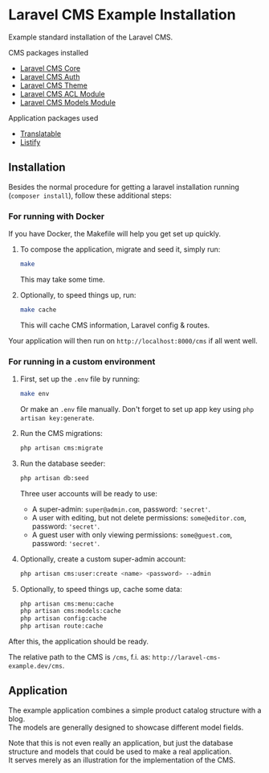 # Laravel CMS Example Installation

Example standard installation of the Laravel CMS.

CMS packages installed

- [Laravel CMS Core](https://github.com/czim/laravel-cms-core)
- [Laravel CMS Auth](https://github.com/czim/laravel-cms-auth)
- [Laravel CMS Theme](https://github.com/czim/laravel-cms-theme)
- [Laravel CMS ACL Module](https://github.com/czim/laravel-cms-acl-module)
- [Laravel CMS Models Module](https://github.com/czim/laravel-cms-models)


Application packages used

- [Translatable](https://github.com/dimsav/laravel-translatable)
- [Listify](https://github.com/czim/laravel-listify)


## Installation

Besides the normal procedure for getting a laravel installation running (`composer install`), follow these additional steps:

### For running with Docker

If you have Docker, the Makefile will help you get set up quickly.

1. To compose the application, migrate and seed it, simply run:

    ```bash
    make
    ```
    
    This may take some time.

2. Optionally, to speed things up, run:

    ```bash
    make cache
    ```
    
    This will cache CMS information, Laravel config & routes.

Your application will then run on `http://localhost:8000/cms` if all went well.

### For running in a custom environment

1. First, set up the `.env` file by running:
    
    ```bash
    make env
    ```

    Or make an `.env` file manually. 
    Don't forget to set up app key using `php artisan key:generate`.

2. Run the CMS migrations:

    ```bash
    php artisan cms:migrate
    ```

3. Run the database seeder:

    ```bash
    php artisan db:seed
    ```
    
    Three user accounts will be ready to use:
    
    - A super-admin: `super@admin.com`, password: `'secret'`.
    - A user with editing, but not delete permissions: `some@editor.com`, password: `'secret'`.
    - A guest user with only viewing permissions: `some@guest.com`, password: `'secret'`.

4. Optionally, create a custom super-admin account:

    ```bash
    php artisan cms:user:create <name> <password> --admin
    ```

5. Optionally, to speed things up, cache some data:

    ```bash
    php artisan cms:menu:cache
    php artisan cms:models:cache
    php artisan config:cache
    php artisan route:cache
    ```

After this, the application should be ready.

The relative path to the CMS is `/cms`, f.i. as: `http://laravel-cms-example.dev/cms`.


## Application

The example application combines a simple product catalog structure with a blog.  
The models are generally designed to showcase different model fields.

Note that this is not even really an application, but just the database structure and models that could be used to make a real application.  
It serves merely as an illustration for the implementation of the CMS.


